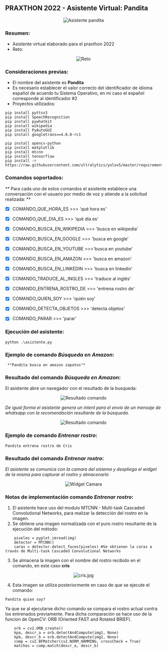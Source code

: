 ## PRAXTHON 2022 - Asistente Virtual: **Pandita**

<p align="center">
  <img src="https://github.com/badillo-christian/praxthon_2022/blob/main/blob/master/panda.png?raw=true" alt="Asistente pandita"/>
</p>

### Resumen:

  * Asistente virtual elaborado para el praxthon 2022
  * Reto:

<p align="center">
  <img src="https://github.com/badillo-christian/praxthon_2022/blob/main/blob/master/requerimiento.jpeg?raw=true" alt="Reto"/>
</p>

### Consideraciones previas:
  * El nombre del asistente es **Pandita**
  * Es necesario establecer el valor correcto del identificador de idioma español de acuerdo tu Sistema Operativo, en mi caso el español corresponde al identificador #2
  * Proyectos utilizados: 

````
pip install pyttsx3
pip install SpeechRecognition
pip install pywhatkit
pip install wikipedia
pip install PyAutoGUI
pip install googletrans==4.0.0-rc1

pip install opencv-python
pip install matplotlib
pip install mtcnn
pip install tensorflow
pip install -r https://raw.githubusercontent.com/ultralytics/yolov5/master/requirements.txt
````

### Comandos soportados:

** Para cada uno de estos comandos el asistente establece una conversación con el usuario por medio de voz y atiende a la solicitud realizada: **

- [x] COMANDO_QUE_HORA_ES >>> 'qué hora es'
- [x] COMANDO_QUE_DIA_ES >>> 'qué día es'
- [x] COMANDO_BUSCA_EN_WIKIPEDIA >>> 'busca en wikipedia'
- [x] COMANDO_BUSCA_EN_GOOGLE >>> 'busca en google'
- [x] COMANDO_BUSCA_EN_YOUTUBE >>>'busca en youtube'
- [x] COMANDO_BUSCA_EN_AMAZON >>> 'busca en amazon'
- [x] COMANDO_BUSCA_EN_LINKEDIN >>> 'busca en linkedin'
- [x] COMANDO_TRADUCE_AL_INGLES >>> 'traduce al inglés'
- [x] COMANDO_ENTRENA_ROSTRO_DE >>> 'entrena rostro de'
- [x] COMANDO_QUIEN_SOY >>> 'quién soy'
- [x] COMANDO_DETECTA_OBJETOS >>> 'detecta objetos'
- [x] COMANDO_PARAR >>> 'parar'



### Ejecución del asistente:

````
python .\asistente.py
````

### Ejemplo de comando *Búsqueda en Amazon*:

````
 *"Pandita busca en amazon zapatos"*
````

### Resultado del comando *Búsqueda en Amazon*:

El asistente abre un navegador con el resultado de la busqueda:

<p align="center">
  <img src="https://github.com/badillo-christian/praxthon_2022/blob/main/blob/master/resultado_amazon.png?raw=true" alt="Resultado comando"/>
</p>

*De igual forma el asistente genera un intent para el envío de un mensaje de whatsapp con la recomendación resultante de la búsqueda.*

<p align="center">
  <img src="https://github.com/badillo-christian/praxthon_2022/blob/main/blob/master/whatsapp.png?raw=true" alt="Resultado comando"/>
</p>

### Ejemplo de comando *Entrenar rostro*:
````
Pandita entrena rostro de Cris
````
### Resultado del comando *Entrenar rostro*:

*El asistente se comunica con la camara del sistema y despliega el widget de la misma para capturar el rostro y almacenarlo*

<p align="center">
  <img src="https://github.com/badillo-christian/praxthon_2022/blob/main/blob/master/entrena_rostro_1.png?raw=true" alt="Widget Camara"/>
</p>

### Notas de implementación comando *Entrenar rostro*:

1. El asistente hace uso del modulo MTCNN - Multi-task Cascaded Convolutional Networks, para realizar la detección del rostro en la imagen.
2. Se obtiene una imagen normalizada con el puro rostro resultante de la ejecución del método:

````
    pixeles = pyplot.imread(img)
    detector = MTCNN()
    caras = detector.detect_faces(pixeles) #Se obtienen la caras a través de Multi-task Cascaded Convolutional Networks
````
3. Se almacena la imagen con el nombre del rostro recibido en el comando, en este caso **cris**

<p align="center">
  <img src="https://github.com/badillo-christian/praxthon_2022/blob/main/blob/master/cris.jpg?raw=true" alt="cris.jpg"/>
</p>

4. Esta imagen se utiliza posteriormente en caso de que se ejecute el comando: 

````
Pandita quien soy?
````

Ya que se al ejecutarse dicho comando se compara el rostro actual contra los entrenados previamente. Para dicha comparación se hace uso de la funcion de OpenCV: ORB (Oriented FAST and Rotated BRIEF).

````
    orb = cv2.ORB_create()  
    kpa, descr_a = orb.detectAndCompute(img1, None)  
    kpb, descr_b = orb.detectAndCompute(img2, None)  
    comp = cv2.BFMatcher(cv2.NORM_HAMMING, crossCheck = True) 
    matches = comp.match(descr_a, descr_b)  
````



